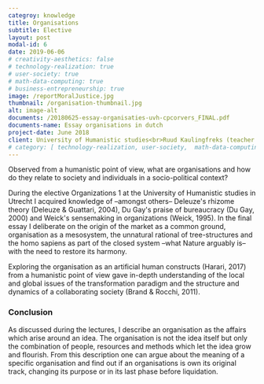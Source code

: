 ```yaml
---
categroy: knowledge
title: Organisations
subtitle: Elective
layout: post
modal-id: 6
date: 2019-06-06
# creativity-aesthetics: false
# technology-realization: true
# user-society: true
# math-data-computing: true
# business-entrepreneurship: true
image: /reportMoralJustice.jpg
thumbnail: /organisation-thumbnail.jpg
alt: image-alt
documents: /20180625-essay-organisaties-uvh-cpcorvers_FINAL.pdf
documents-name: Essay organisations in dutch
project-date: June 2018
client: University of Humanistic studies<br>Ruud Kaulingfreks (teacher elective)
# category: [ technology-realization, user-society,  math-data-computing, business-entrepreneurship]
---
```

Observed from a humanistic point of view, what are organisations and how do they relate to society and individuals in a socio-political context?

During the elective Organizations 1 at the University of Humanistic studies in Utrecht I acquired knowledge of –amongst others– Deleuze's rhizome theory (Deleuze & Guattari, 2004), Du Gay's praise of bureaucracy (Du Gay, 2000) and Weick's sensemaking in organizations (Weick, 1995). In the final essay I deliberate on the origin of the market as a common ground, organisation as a mesosystem, the unnatural rational of tree-structures and the homo sapiens as part of the closed system –what Nature arguably is– with the need to restore its harmony.

Exploring the organisation as an artificial human constructs (Harari, 2017) from a humanistic point of view gave in-depth understanding of the local and global issues of the transformation paradigm and the structure and dynamics of a collaborating society (Brand & Rocchi, 2011).

### Conclusion
As discussed during the lectures, I describe an organisation as the affairs which arise around an idea. The organisation is not the idea itself but only the combination of people, resources and methods which let the idea grow and flourish. From this description one can argue about the meaning of a specific organisation and find out if an organisations is own its original track, changing its purpose or in its last phase before liquidation.
